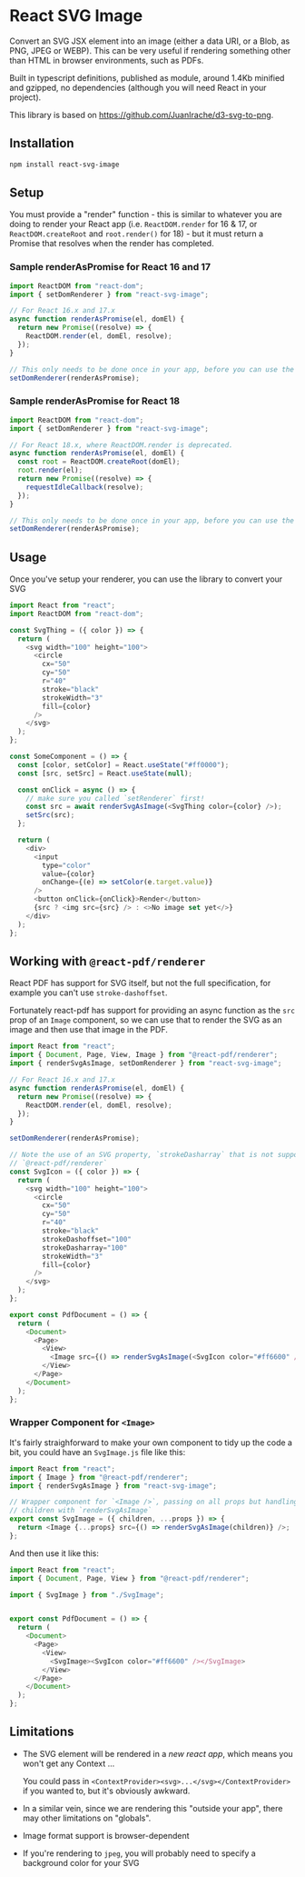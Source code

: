 # React SVG Image

Convert an SVG JSX element into an image (either a data URI, or a Blob, as PNG,
JPEG or WEBP). This can be very useful if rendering something other than HTML
in browser environments, such as PDFs.

Built in typescript definitions, published as module, around 1.4Kb minified and
gzipped, no dependencies (although you will need React in your project).

This library is based on https://github.com/JuanIrache/d3-svg-to-png.

## Installation

```bash
npm install react-svg-image
```

## Setup

You must provide a "render" function - this is similar to whatever you are
doing to render your React app (i.e. `ReactDOM.render` for 16 & 17, or
`ReactDOM.createRoot` and `root.render()` for 18) - but it must return a
Promise that resolves when the render has completed.

### Sample renderAsPromise for React 16 and 17

```javascript
import ReactDOM from "react-dom";
import { setDomRenderer } from "react-svg-image";

// For React 16.x and 17.x
async function renderAsPromise(el, domEl) {
  return new Promise((resolve) => {
    ReactDOM.render(el, domEl, resolve);
  });
}

// This only needs to be done once in your app, before you can use the library
setDomRenderer(renderAsPromise);
```

### Sample renderAsPromise for React 18

```javascript
import ReactDOM from "react-dom";
import { setDomRenderer } from "react-svg-image";

// For React 18.x, where ReactDOM.render is deprecated.
async function renderAsPromise(el, domEl) {
  const root = ReactDOM.createRoot(domEl);
  root.render(el);
  return new Promise((resolve) => {
    requestIdleCallback(resolve);
  });
}

// This only needs to be done once in your app, before you can use the library
setDomRenderer(renderAsPromise);
```

## Usage

Once you've setup your renderer, you can use the library to convert your SVG

```javascript
import React from "react";
import ReactDOM from "react-dom";

const SvgThing = ({ color }) => {
  return (
    <svg width="100" height="100">
      <circle
        cx="50"
        cy="50"
        r="40"
        stroke="black"
        strokeWidth="3"
        fill={color}
      />
    </svg>
  );
};

const SomeComponent = () => {
  const [color, setColor] = React.useState("#ff0000");
  const [src, setSrc] = React.useState(null);

  const onClick = async () => {
    // make sure you called `setRenderer` first!
    const src = await renderSvgAsImage(<SvgThing color={color} />);
    setSrc(src);
  };

  return (
    <div>
      <input
        type="color"
        value={color}
        onChange={(e) => setColor(e.target.value)}
      />
      <button onClick={onClick}>Render</button>
      {src ? <img src={src} /> : <>No image set yet</>}
    </div>
  );
};
```

## Working with `@react-pdf/renderer`

React PDF has support for SVG itself, but not the full specification, for
example you can't use `stroke-dashoffset`.

Fortunately react-pdf has support for providing an async function as the `src`
prop of an `Image` component, so we can use that to render the SVG as an image
and then use that image in the PDF.

```javascript
import React from "react";
import { Document, Page, View, Image } from "@react-pdf/renderer";
import { renderSvgAsImage, setDomRenderer } from "react-svg-image";

// For React 16.x and 17.x
async function renderAsPromise(el, domEl) {
  return new Promise((resolve) => {
    ReactDOM.render(el, domEl, resolve);
  });
}

setDomRenderer(renderAsPromise);

// Note the use of an SVG property, `strokeDasharray` that is not supported by
// `@react-pdf/renderer`
const SvgIcon = ({ color }) => {
  return (
    <svg width="100" height="100">
      <circle
        cx="50"
        cy="50"
        r="40"
        stroke="black"
        strokeDashoffset="100"
        strokeDasharray="100"
        strokeWidth="3"
        fill={color}
      />
    </svg>
  );
};

export const PdfDocument = () => {
  return (
    <Document>
      <Page>
        <View>
          <Image src={() => renderSvgAsImage(<SvgIcon color="#ff6600" />)} />
        </View>
      </Page>
    </Document>
  );
};
```

### Wrapper Component for `<Image>`

It's fairly straighforward to make your own component to tidy up the code a bit, you could have an `SvgImage.js` file like this:

```javascript
import React from "react";
import { Image } from "@react-pdf/renderer";
import { renderSvgAsImage } from "react-svg-image";

// Wrapper component for `<Image />`, passing on all props but handling
// children with `renderSvgAsImage`
export const SvgImage = ({ children, ...props }) => {
  return <Image {...props} src={() => renderSvgAsImage(children)} />;
};
```

And then use it like this:
```javascript
import React from "react";
import { Document, Page, View } from "@react-pdf/renderer";

import { SvgImage } from "./SvgImage";


export const PdfDocument = () => {
  return (
    <Document>
      <Page>
        <View>
          <SvgImage><SvgIcon color="#ff6600" /></SvgImage>
        </View>
      </Page>
    </Document>
  );
};
```

## Limitations

- The SVG element will be rendered in a _new react app_, which means you won't
  get any Context ...
  
  You could pass in
  `<ContextProvider><svg>...</svg></ContextProvider>` if you wanted to, but
  it's obviously awkward.
- In a similar vein, since we are rendering this "outside your app", there may
  other limitations on "globals".
- Image format support is browser-dependent
- If you're rendering to `jpeg`, you will probably need to specify a background
  color for your SVG
